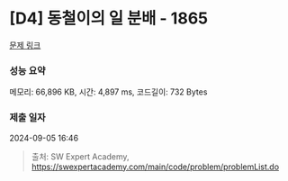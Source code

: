 # [D4] 동철이의 일 분배 - 1865 

[문제 링크](https://swexpertacademy.com/main/code/problem/problemDetail.do?contestProbId=AV5LuHfqDz8DFAXc) 

### 성능 요약

메모리: 66,896 KB, 시간: 4,897 ms, 코드길이: 732 Bytes

### 제출 일자

2024-09-05 16:46



> 출처: SW Expert Academy, https://swexpertacademy.com/main/code/problem/problemList.do